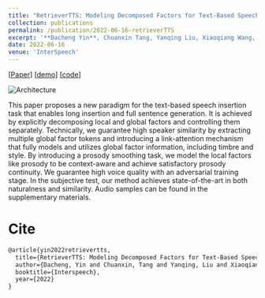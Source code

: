 ```yaml
---
title: "RetrieverTTS: Modeling Decomposed Factors for Text-Based Speech Insertion"
collection: publications
permalink: /publication/2022-06-16-retrieverTTS
excerpt: '**Dacheng Yin**, Chuanxin Tang, Yanqing Liu, Xiaoqiang Wang, Zhiyuan Zhao, Yucheng Zhao, Zhiwei Xiong, Sheng Zhao, Chong Luo.'
date: 2022-06-16
venue: 'InterSpeech'
---
```

\[[Paper]()\] \[[demo](https://ydcustc.github.io/retrieverTTS-demo/)\] \[[code]()\]

![Architecture](/files/retrieverTTS.png)

This paper proposes a new paradigm for the text-based speech
insertion task that enables long insertion and full sentence generation. It is achieved by explicitly decomposing local and
global factors and controlling them separately. Technically, we
guarantee high speaker similarity by extracting multiple global
factor tokens and introducing a link-attention mechanism that
fully models and utilizes global factor information, including
timbre and style. By introducing a prosody smoothing task,
we model the local factors like prosody to be context-aware
and achieve satisfactory prosody continuity. We guarantee high
voice quality with an adversarial training stage. In the subjective test, our method achieves state-of-the-art in both naturalness and similarity. Audio samples can be found in the supplementary materials.

Cite
===

```latex
@article{yin2022retrievertts,
  title={RetrieverTTS: Modeling Decomposed Factors for Text-Based Speech Insertion},
  author={Dacheng, Yin and Chuanxin, Tang and Yanqing, Liu and Xiaoqiang, Wang and Zhiyuan, Zhao and Yucheng, Zhao and Zhiwei, Xiong and Sheng, Zhao and Chong, Luo}
  booktitle={Interspeech},
  year={2022}
}
```
